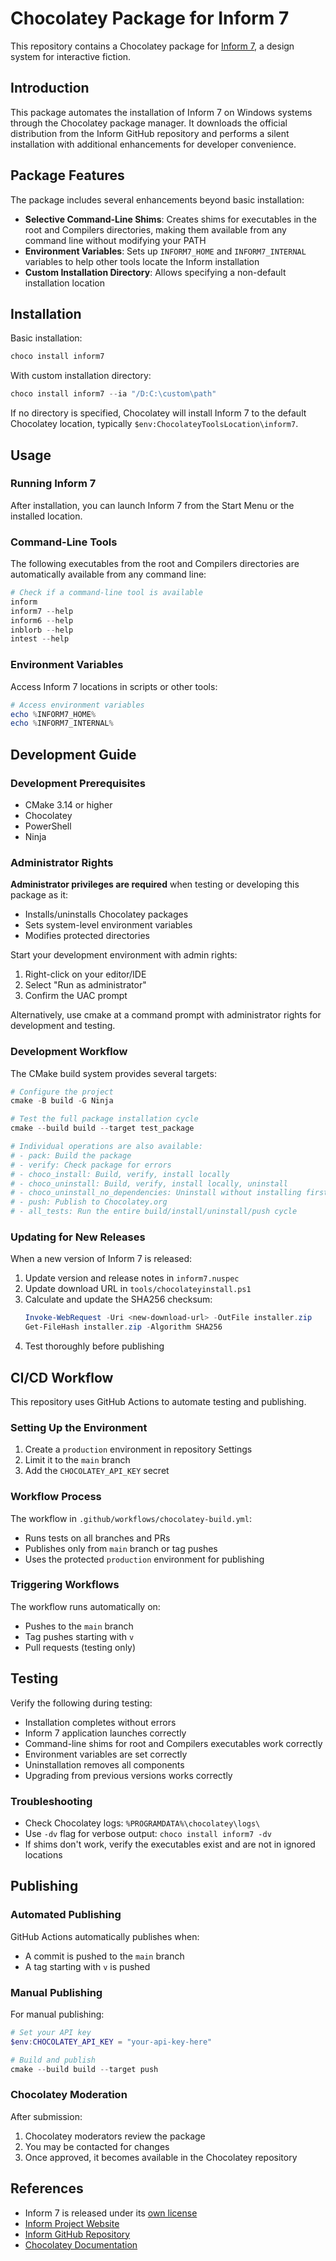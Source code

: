 # Chocolatey Package for Inform 7

This repository contains a Chocolatey package for [Inform 7](https://inform7.com/), a design system for interactive fiction.

## Introduction

This package automates the installation of Inform 7 on Windows systems through the Chocolatey package manager. It downloads the official distribution from the Inform GitHub repository and performs a silent installation with additional enhancements for developer convenience.

## Package Features

The package includes several enhancements beyond basic installation:

- **Selective Command-Line Shims**: Creates shims for executables in the root and Compilers directories, making them available from any command line without modifying your PATH
- **Environment Variables**: Sets up `INFORM7_HOME` and `INFORM7_INTERNAL` variables to help other tools locate the Inform installation
- **Custom Installation Directory**: Allows specifying a non-default installation location

## Installation

Basic installation:

```powershell
choco install inform7
```

With custom installation directory:

```powershell
choco install inform7 --ia "/D:C:\custom\path"
```

If no directory is specified, Chocolatey will install Inform 7 to the default Chocolatey location, typically `$env:ChocolateyToolsLocation\inform7`.

## Usage

### Running Inform 7

After installation, you can launch Inform 7 from the Start Menu or the installed location.

### Command-Line Tools

The following executables from the root and Compilers directories are automatically available from any command line:

```powershell
# Check if a command-line tool is available
inform
inform7 --help
inform6 --help
inblorb --help
intest --help
```

### Environment Variables

Access Inform 7 locations in scripts or other tools:

```powershell
# Access environment variables
echo %INFORM7_HOME%
echo %INFORM7_INTERNAL%
```

## Development Guide

### Development Prerequisites

- CMake 3.14 or higher
- Chocolatey
- PowerShell
- Ninja

### Administrator Rights

**Administrator privileges are required** when testing or developing this package as it:
- Installs/uninstalls Chocolatey packages
- Sets system-level environment variables
- Modifies protected directories

Start your development environment with admin rights:
1. Right-click on your editor/IDE
2. Select "Run as administrator"
3. Confirm the UAC prompt

Alternatively, use cmake at a command prompt with administrator rights for development and
testing.

### Development Workflow

The CMake build system provides several targets:

```powershell
# Configure the project
cmake -B build -G Ninja

# Test the full package installation cycle
cmake --build build --target test_package

# Individual operations are also available:
# - pack: Build the package
# - verify: Check package for errors
# - choco_install: Build, verify, install locally
# - choco_uninstall: Build, verify, install locally, uninstall
# - choco_uninstall_no_dependencies: Uninstall without installing first
# - push: Publish to Chocolatey.org
# - all_tests: Run the entire build/install/uninstall/push cycle
```

### Updating for New Releases

When a new version of Inform 7 is released:

1. Update version and release notes in `inform7.nuspec`
2. Update download URL in `tools/chocolateyinstall.ps1`
3. Calculate and update the SHA256 checksum:
   ```powershell
   Invoke-WebRequest -Uri <new-download-url> -OutFile installer.zip
   Get-FileHash installer.zip -Algorithm SHA256
   ```
4. Test thoroughly before publishing

## CI/CD Workflow

This repository uses GitHub Actions to automate testing and publishing.

### Setting Up the Environment

1. Create a `production` environment in repository Settings
2. Limit it to the `main` branch
3. Add the `CHOCOLATEY_API_KEY` secret

### Workflow Process

The workflow in `.github/workflows/chocolatey-build.yml`:
- Runs tests on all branches and PRs
- Publishes only from `main` branch or tag pushes
- Uses the protected `production` environment for publishing

### Triggering Workflows

The workflow runs automatically on:
- Pushes to the `main` branch
- Tag pushes starting with `v`
- Pull requests (testing only)

## Testing

Verify the following during testing:

- Installation completes without errors
- Inform 7 application launches correctly
- Command-line shims for root and Compilers executables work correctly
- Environment variables are set correctly
- Uninstallation removes all components
- Upgrading from previous versions works correctly

### Troubleshooting

- Check Chocolatey logs: `%PROGRAMDATA%\chocolatey\logs\`
- Use `-dv` flag for verbose output: `choco install inform7 -dv`
- If shims don't work, verify the executables exist and are not in ignored locations

## Publishing

### Automated Publishing

GitHub Actions automatically publishes when:
- A commit is pushed to the `main` branch
- A tag starting with `v` is pushed

### Manual Publishing

For manual publishing:
```powershell
# Set your API key
$env:CHOCOLATEY_API_KEY = "your-api-key-here"

# Build and publish
cmake --build build --target push
```

### Chocolatey Moderation

After submission:
1. Chocolatey moderators review the package
2. You may be contacted for changes
3. Once approved, it becomes available in the Chocolatey repository

## References

- Inform 7 is released under its [own license](https://github.com/ganelson/inform/blob/master/LICENSE)
- [Inform Project Website](https://ganelson.github.io/inform-website/)
- [Inform GitHub Repository](https://github.com/ganelson/inform)
- [Chocolatey Documentation](https://docs.chocolatey.org/) 